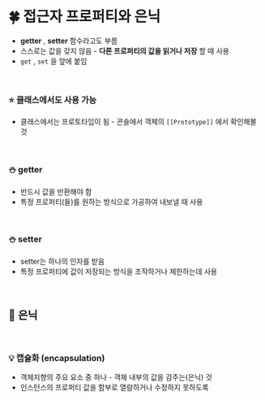 # 🍀 접근자 프로퍼티와 은닉

- **getter** , **setter** 함수라고도 부름
- 스스로는 값을 갖지 않음 - **다른 프로퍼티의 값을 읽거나 저장** 할 때 사용
- `get` , `set` 을 앞에 붙임

<br>

### ⭐ 클래스에서도 사용 가능

- 클래스에서는 프로토타입이 됨 - 콘솔에서 객체의 `[[Prototype]]` 에서 확인해볼 것

<br>

### ⛄ getter

- 반드시 값을 반환해야 함
- 특정 프로퍼티(들)를 원하는 방식으로 가공하여 내보낼 때 사용

<br>

### ⛄ setter

- setter는 하나의 인자를 받음
- 특정 프로퍼티에 값이 저장되는 방식을 조작하거나 제한하는데 사용

<br>

## 🧸 은닉

<br>

### 💡 캡슐화 (encapsulation)

- 객체지향의 주요 요소 중 하나 - 객체 내부의 값을 감주는(은닉) 것
- 인스턴스의 프로퍼티 값을 함부로 열람하거나 수정하지 못하도록
